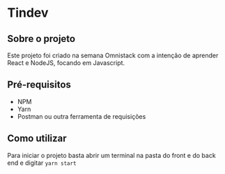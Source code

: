 # Tindev
## Sobre o projeto
Este projeto foi criado na semana Omnistack com a intenção de aprender React e NodeJS, focando em Javascript.

## Pré-requisitos
- NPM
- Yarn
- Postman ou outra ferramenta de requisições

## Como utilizar
Para iniciar o projeto basta abrir um terminal na pasta do front e do back end e digitar `yarn start`
